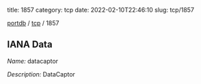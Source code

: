 title: 1857
category: tcp
date: 2022-02-10T22:46:10
slug: tcp/1857

[portdb](/) / [tcp](/category/tcp.html) / 1857


## IANA Data

_Name:_ datacaptor

_Description:_ DataCaptor

